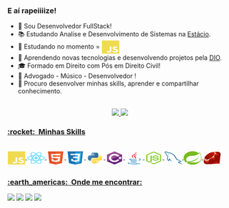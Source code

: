 ### E aí rapeiiiize!

- 👧 Sou Desenvolvedor FullStack!
- 📚 Estudando Analise e Desenvolvimento de Sistemas na <a href="https://sia.estacio.br/sianet/logon">Estácio</a>.
- 🌱 Estudando no momento = <img align="center" alt="Rafa-Js" height="30" width="40" src="https://raw.githubusercontent.com/devicons/devicon/master/icons/javascript/javascript-plain.svg">
- 👾 Aprendendo novas tecnologias e desenvolvendo projetos pela <a href="https://web.dio.me/home">DIO</a>.
- 🎓 Formado em Direito com Pós em Direito Civil!
- 👯 Advogado - Músico - Desenvolvedor !
- 🤔 Procuro desenvolver minhas skills, aprender e compartilhar conhecimento. 

<br>





<div align="center">
  <a href="https://github.com/FabricioFagDev">
  <img height="180em" src="https://github-readme-stats.vercel.app/api?username=FabricioFagDev&show_icons=true&theme=tokyonight&include_all_commits=true&count_private=true"/>
  <img height="180em" src="https://github-readme-stats.vercel.app/api/top-langs/?username=FabricioFagDev&layout=compact&langs_count=7&theme=dracula"/>
</div>
  
  <h3> :rocket: &nbsp;Minhas Skills </h3>
  <div style="display: inline_block"><br>
  <img align="center" alt="Rafa-Js" height="30" width="40" src="https://raw.githubusercontent.com/devicons/devicon/master/icons/javascript/javascript-plain.svg">
  <img align="center" alt="Rafa-React" height="30" width="40" src="https://raw.githubusercontent.com/devicons/devicon/master/icons/react/react-original.svg">
  <img align="center" alt="Rafa-HTML" height="30" width="40" src="https://raw.githubusercontent.com/devicons/devicon/master/icons/html5/html5-original.svg">
  <img align="center" alt="Rafa-CSS" height="30" width="40" src="https://raw.githubusercontent.com/devicons/devicon/master/icons/css3/css3-original.svg">
  <img align="center" alt="Rafa-Python" height="30" width="40" src="https://raw.githubusercontent.com/devicons/devicon/master/icons/python/python-original.svg">
  <img align="center" alt="Rafa-Csharp" height="30" width="40" src="https://raw.githubusercontent.com/devicons/devicon/master/icons/csharp/csharp-original.svg">
  <img align="center" alt="Rafa-Java" height="30" width="40" src="https://raw.githubusercontent.com/devicons/devicon/master/icons/java/java-original.svg">
  <img align="center" alt="Rafa-Nodejs" height="30" width="40" src="https://raw.githubusercontent.com/devicons/devicon/master/icons/nodejs/nodejs-original.svg">
  <img align="center" alt="Rafa-Mysql" height="30" width="40" src="https://raw.githubusercontent.com/devicons/devicon/master/icons/mysql/mysql-original.svg"> 
  <img align="center" alt="Rafa-Spring" height="30" width="40" src="https://raw.githubusercontent.com/devicons/devicon/master/icons/spring/spring-original.svg">
  <img align="center" alt="Rafa-Ruby" height="30" width="40" src="https://raw.githubusercontent.com/devicons/devicon/master/icons/ruby/ruby-original.svg"> 

</div>

   ##
  
  
<h3> :earth_americas: &nbsp;Onde me encontrar: </h3> 
<div> 
  
  <a href="https://instagram.com/fauufagundes" target="_blank"><img src="https://img.shields.io/badge/-Instagram-%23E4405F?style=for-the-badge&logo=instagram&logoColor=white" target="_blank"></a>
 	<a href="https://discord.gg/FabricioFagDev#2682" target="_blank"><img src="https://img.shields.io/badge/Discord-7289DA?style=for-the-badge&logo=discord&logoColor=white" target="_blank"></a> 
  <a href = "mailto:fabriciofagundestavares@gmail.com"><img src="https://img.shields.io/badge/-Gmail-%23333?style=for-the-badge&logo=gmail&logoColor=white" target="_blank"></a>
  <a href="https://www.linkedin.com/in/fabriciofagundestavares" target="_blank"><img src="https://img.shields.io/badge/-LinkedIn-%230077B5?style=for-the-badge&logo=linkedin&logoColor=white" target="_blank"></a> 
 
 
</div>
